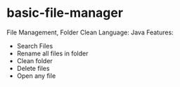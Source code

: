 # basic-file-manager
File Management, Folder Clean
Language: Java
Features:
- Search Files
- Rename all files in folder
- Clean folder
- Delete files
- Open any file
